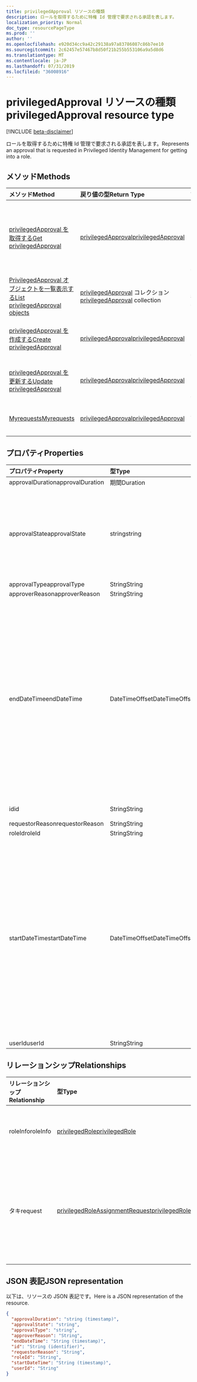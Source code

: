 ```yaml
---
title: privilegedApproval リソースの種類
description: ロールを取得するために特権 Id 管理で要求される承認を表します。
localization_priority: Normal
doc_type: resourcePageType
ms.prod: ''
author: ''
ms.openlocfilehash: e920d34cc9a42c29138a97a83786087c86b7ee10
ms.sourcegitcommit: 2c62457e57467b8d50f21b255b553106a9a5d8d6
ms.translationtype: MT
ms.contentlocale: ja-JP
ms.lasthandoff: 07/31/2019
ms.locfileid: "36008916"
---
```

# <a name="privilegedapproval-resource-type"></a><span data-ttu-id="dc1be-103">privilegedApproval リソースの種類</span><span class="sxs-lookup"><span data-stu-id="dc1be-103">privilegedApproval resource type</span></span>

[!INCLUDE [beta-disclaimer](../../includes/beta-disclaimer.md)]

<span data-ttu-id="dc1be-104">ロールを取得するために特権 Id 管理で要求される承認を表します。</span><span class="sxs-lookup"><span data-stu-id="dc1be-104">Represents an approval that is requested in Privileged Identity Management for getting into a role.</span></span>


## <a name="methods"></a><span data-ttu-id="dc1be-105">メソッド</span><span class="sxs-lookup"><span data-stu-id="dc1be-105">Methods</span></span>

| <span data-ttu-id="dc1be-106">メソッド</span><span class="sxs-lookup"><span data-stu-id="dc1be-106">Method</span></span>           | <span data-ttu-id="dc1be-107">戻り値の型</span><span class="sxs-lookup"><span data-stu-id="dc1be-107">Return Type</span></span>    |<span data-ttu-id="dc1be-108">説明</span><span class="sxs-lookup"><span data-stu-id="dc1be-108">Description</span></span>|
|:---------------|:--------|:----------|
|[<span data-ttu-id="dc1be-109">privilegedApproval を取得する</span><span class="sxs-lookup"><span data-stu-id="dc1be-109">Get privilegedApproval</span></span>](../api/privilegedapproval-get.md) | [<span data-ttu-id="dc1be-110">privilegedApproval</span><span class="sxs-lookup"><span data-stu-id="dc1be-110">privilegedApproval</span></span>](privilegedapproval.md) |<span data-ttu-id="dc1be-111">PrivilegedApproval オブジェクトのプロパティとリレーションシップを読み取ります。</span><span class="sxs-lookup"><span data-stu-id="dc1be-111">Read properties and relationships of privilegedApproval object.</span></span>|
|[<span data-ttu-id="dc1be-112">PrivilegedApproval オブジェクトを一覧表示する</span><span class="sxs-lookup"><span data-stu-id="dc1be-112">List privilegedApproval objects</span></span>](../api/privilegedapproval-list.md) | <span data-ttu-id="dc1be-113">[privilegedApproval](privilegedapproval.md) コレクション</span><span class="sxs-lookup"><span data-stu-id="dc1be-113">[privilegedApproval](privilegedapproval.md) collection</span></span>|<span data-ttu-id="dc1be-114">PrivilegedApproval のコレクションを取得します。</span><span class="sxs-lookup"><span data-stu-id="dc1be-114">Get the collection of privilegedApproval.</span></span>|
|[<span data-ttu-id="dc1be-115">privilegedApproval を作成する</span><span class="sxs-lookup"><span data-stu-id="dc1be-115">Create privilegedApproval</span></span>](../api/privilegedapproval-post-privilegedapproval.md) | [<span data-ttu-id="dc1be-116">privilegedApproval</span><span class="sxs-lookup"><span data-stu-id="dc1be-116">privilegedApproval</span></span>](privilegedapproval.md)    |<span data-ttu-id="dc1be-117">privilegedApproval オブジェクトを作成します。</span><span class="sxs-lookup"><span data-stu-id="dc1be-117">Create privilegedApproval object.</span></span> |
|[<span data-ttu-id="dc1be-118">privilegedApproval を更新する</span><span class="sxs-lookup"><span data-stu-id="dc1be-118">Update privilegedApproval</span></span>](../api/privilegedapproval-update.md) | [<span data-ttu-id="dc1be-119">privilegedApproval</span><span class="sxs-lookup"><span data-stu-id="dc1be-119">privilegedApproval</span></span>](privilegedapproval.md) |<span data-ttu-id="dc1be-120">privilegedApproval オブジェクトを更新します。</span><span class="sxs-lookup"><span data-stu-id="dc1be-120">Update privilegedApproval object.</span></span> |
|[<span data-ttu-id="dc1be-121">Myrequests</span><span class="sxs-lookup"><span data-stu-id="dc1be-121">Myrequests</span></span>](../api/privilegedapproval-myrequests.md)|[<span data-ttu-id="dc1be-122">privilegedApproval</span><span class="sxs-lookup"><span data-stu-id="dc1be-122">privilegedApproval</span></span>](privilegedapproval.md)|<span data-ttu-id="dc1be-123">リクエスターの承認要求を取得します。</span><span class="sxs-lookup"><span data-stu-id="dc1be-123">Get the requestor's approval requests.</span></span>|

## <a name="properties"></a><span data-ttu-id="dc1be-124">プロパティ</span><span class="sxs-lookup"><span data-stu-id="dc1be-124">Properties</span></span>
| <span data-ttu-id="dc1be-125">プロパティ</span><span class="sxs-lookup"><span data-stu-id="dc1be-125">Property</span></span>     | <span data-ttu-id="dc1be-126">型</span><span class="sxs-lookup"><span data-stu-id="dc1be-126">Type</span></span>   |<span data-ttu-id="dc1be-127">説明</span><span class="sxs-lookup"><span data-stu-id="dc1be-127">Description</span></span>|
|:---------------|:--------|:----------|
|<span data-ttu-id="dc1be-128">approvalDuration</span><span class="sxs-lookup"><span data-stu-id="dc1be-128">approvalDuration</span></span>|<span data-ttu-id="dc1be-129">期間</span><span class="sxs-lookup"><span data-stu-id="dc1be-129">Duration</span></span>||
|<span data-ttu-id="dc1be-130">approvalState</span><span class="sxs-lookup"><span data-stu-id="dc1be-130">approvalState</span></span>|<span data-ttu-id="dc1be-131">string</span><span class="sxs-lookup"><span data-stu-id="dc1be-131">string</span></span>| <span data-ttu-id="dc1be-132">可能な値は、`pending`、`approved`、`denied`、`aborted`、`canceled` です。</span><span class="sxs-lookup"><span data-stu-id="dc1be-132">Possible values are: `pending`, `approved`, `denied`, `aborted`, `canceled`.</span></span>|
|<span data-ttu-id="dc1be-133">approvalType</span><span class="sxs-lookup"><span data-stu-id="dc1be-133">approvalType</span></span>|<span data-ttu-id="dc1be-134">String</span><span class="sxs-lookup"><span data-stu-id="dc1be-134">String</span></span>||
|<span data-ttu-id="dc1be-135">approverReason</span><span class="sxs-lookup"><span data-stu-id="dc1be-135">approverReason</span></span>|<span data-ttu-id="dc1be-136">String</span><span class="sxs-lookup"><span data-stu-id="dc1be-136">String</span></span>||
|<span data-ttu-id="dc1be-137">endDateTime</span><span class="sxs-lookup"><span data-stu-id="dc1be-137">endDateTime</span></span>|<span data-ttu-id="dc1be-138">DateTimeOffset</span><span class="sxs-lookup"><span data-stu-id="dc1be-138">DateTimeOffset</span></span>|<span data-ttu-id="dc1be-p101">Timestamp 型は、ISO 8601 形式を使用して日付と時刻の情報を表し、必ず UTC 時間です。たとえば、2014 年 1 月 1 日午前 0 時 (UTC) は、次のようになります。`'2014-01-01T00:00:00Z'`</span><span class="sxs-lookup"><span data-stu-id="dc1be-p101">The Timestamp type represents date and time information using ISO 8601 format and is always in UTC time. For example, midnight UTC on Jan 1, 2014 would look like this: `'2014-01-01T00:00:00Z'`</span></span>|
|<span data-ttu-id="dc1be-141">id</span><span class="sxs-lookup"><span data-stu-id="dc1be-141">id</span></span>|<span data-ttu-id="dc1be-142">String</span><span class="sxs-lookup"><span data-stu-id="dc1be-142">String</span></span>| <span data-ttu-id="dc1be-143">読み取り専用です。</span><span class="sxs-lookup"><span data-stu-id="dc1be-143">Read-only.</span></span>|
|<span data-ttu-id="dc1be-144">requestorReason</span><span class="sxs-lookup"><span data-stu-id="dc1be-144">requestorReason</span></span>|<span data-ttu-id="dc1be-145">String</span><span class="sxs-lookup"><span data-stu-id="dc1be-145">String</span></span>||
|<span data-ttu-id="dc1be-146">roleId</span><span class="sxs-lookup"><span data-stu-id="dc1be-146">roleId</span></span>|<span data-ttu-id="dc1be-147">String</span><span class="sxs-lookup"><span data-stu-id="dc1be-147">String</span></span>||
|<span data-ttu-id="dc1be-148">startDateTime</span><span class="sxs-lookup"><span data-stu-id="dc1be-148">startDateTime</span></span>|<span data-ttu-id="dc1be-149">DateTimeOffset</span><span class="sxs-lookup"><span data-stu-id="dc1be-149">DateTimeOffset</span></span>|<span data-ttu-id="dc1be-p102">Timestamp 型は、ISO 8601 形式を使用して日付と時刻の情報を表し、必ず UTC 時間です。たとえば、2014 年 1 月 1 日午前 0 時 (UTC) は、次のようになります。`'2014-01-01T00:00:00Z'`</span><span class="sxs-lookup"><span data-stu-id="dc1be-p102">The Timestamp type represents date and time information using ISO 8601 format and is always in UTC time. For example, midnight UTC on Jan 1, 2014 would look like this: `'2014-01-01T00:00:00Z'`</span></span>|
|<span data-ttu-id="dc1be-152">userId</span><span class="sxs-lookup"><span data-stu-id="dc1be-152">userId</span></span>|<span data-ttu-id="dc1be-153">String</span><span class="sxs-lookup"><span data-stu-id="dc1be-153">String</span></span>||

## <a name="relationships"></a><span data-ttu-id="dc1be-154">リレーションシップ</span><span class="sxs-lookup"><span data-stu-id="dc1be-154">Relationships</span></span>
| <span data-ttu-id="dc1be-155">リレーションシップ</span><span class="sxs-lookup"><span data-stu-id="dc1be-155">Relationship</span></span> | <span data-ttu-id="dc1be-156">型</span><span class="sxs-lookup"><span data-stu-id="dc1be-156">Type</span></span>   |<span data-ttu-id="dc1be-157">説明</span><span class="sxs-lookup"><span data-stu-id="dc1be-157">Description</span></span>|
|:---------------|:--------|:----------|
|<span data-ttu-id="dc1be-158">roleInfo</span><span class="sxs-lookup"><span data-stu-id="dc1be-158">roleInfo</span></span>|[<span data-ttu-id="dc1be-159">privilegedRole</span><span class="sxs-lookup"><span data-stu-id="dc1be-159">privilegedRole</span></span>](privilegedrole.md)| <span data-ttu-id="dc1be-160">読み取り専用です。</span><span class="sxs-lookup"><span data-stu-id="dc1be-160">Read-only.</span></span> <span data-ttu-id="dc1be-161">Null 許容型。</span><span class="sxs-lookup"><span data-stu-id="dc1be-161">Nullable.</span></span>|
|<span data-ttu-id="dc1be-162">タキ</span><span class="sxs-lookup"><span data-stu-id="dc1be-162">request</span></span>|[<span data-ttu-id="dc1be-163">privilegedRoleAssignmentRequest</span><span class="sxs-lookup"><span data-stu-id="dc1be-163">privilegedRoleAssignmentRequest</span></span>](privilegedroleassignmentrequest.md)| <span data-ttu-id="dc1be-164">読み取り専用です。</span><span class="sxs-lookup"><span data-stu-id="dc1be-164">Read-only.</span></span> <span data-ttu-id="dc1be-165">この承認オブジェクトの役割の割り当て要求</span><span class="sxs-lookup"><span data-stu-id="dc1be-165">The role assignment request for this approval object</span></span>|

## <a name="json-representation"></a><span data-ttu-id="dc1be-166">JSON 表記</span><span class="sxs-lookup"><span data-stu-id="dc1be-166">JSON representation</span></span>
<span data-ttu-id="dc1be-167">以下は、リソースの JSON 表記です。</span><span class="sxs-lookup"><span data-stu-id="dc1be-167">Here is a JSON representation of the resource.</span></span>

<!-- {
  "blockType": "resource",
  "optionalProperties": [

  ],
  "keyProperty": "id",
  "baseType":"microsoft.graph.entity",
  "@odata.type": "microsoft.graph.privilegedApproval"
}-->

```json
{
  "approvalDuration": "string (timestamp)",
  "approvalState": "string",
  "approvalType": "string",
  "approverReason": "String",
  "endDateTime": "String (timestamp)",
  "id": "String (identifier)",
  "requestorReason": "String",
  "roleId": "String",
  "startDateTime": "String (timestamp)",
  "userId": "String"
}

```

<!-- uuid: 8fcb5dbc-d5aa-4681-8e31-b001d5168d79
2015-10-25 14:57:30 UTC -->
<!--
{
  "type": "#page.annotation",
  "description": "privilegedApproval resource",
  "keywords": "",
  "section": "documentation",
  "tocPath": "",
  "suppressions": []
}
-->
